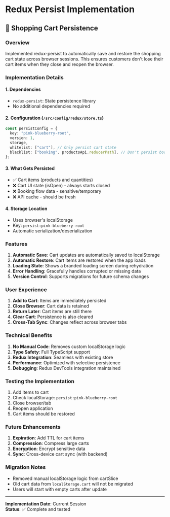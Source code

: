 # Redux Persist Implementation

## 🛒 Shopping Cart Persistence

### Overview
Implemented redux-persist to automatically save and restore the shopping cart state across browser sessions. This ensures customers don't lose their cart items when they close and reopen the browser.

### Implementation Details

#### 1. **Dependencies**
- `redux-persist`: State persistence library
- No additional dependencies required

#### 2. **Configuration** (`/src/config/redux/store.ts`)
```typescript
const persistConfig = {
  key: "pink-blueberry-root",
  version: 1,
  storage,
  whitelist: ["cart"], // Only persist cart state
  blacklist: ["booking", productsApi.reducerPath], // Don't persist booking or API cache
};
```

#### 3. **What Gets Persisted**
- ✅ Cart items (products and quantities)
- ❌ Cart UI state (isOpen) - always starts closed
- ❌ Booking flow data - sensitive/temporary
- ❌ API cache - should be fresh

#### 4. **Storage Location**
- Uses browser's localStorage
- Key: `persist:pink-blueberry-root`
- Automatic serialization/deserialization

### Features

1. **Automatic Save**: Cart updates are automatically saved to localStorage
2. **Automatic Restore**: Cart items are restored when the app loads
3. **Loading State**: Shows a branded loading screen during rehydration
4. **Error Handling**: Gracefully handles corrupted or missing data
5. **Version Control**: Supports migrations for future schema changes

### User Experience

1. **Add to Cart**: Items are immediately persisted
2. **Close Browser**: Cart data is retained
3. **Return Later**: Cart items are still there
4. **Clear Cart**: Persistence is also cleared
5. **Cross-Tab Sync**: Changes reflect across browser tabs

### Technical Benefits

1. **No Manual Code**: Removes custom localStorage logic
2. **Type Safety**: Full TypeScript support
3. **Redux Integration**: Seamless with existing store
4. **Performance**: Optimized with selective persistence
5. **Debugging**: Redux DevTools integration maintained

### Testing the Implementation

1. Add items to cart
2. Check localStorage: `persist:pink-blueberry-root`
3. Close browser/tab
4. Reopen application
5. Cart items should be restored

### Future Enhancements

1. **Expiration**: Add TTL for cart items
2. **Compression**: Compress large carts
3. **Encryption**: Encrypt sensitive data
4. **Sync**: Cross-device cart sync (with backend)

### Migration Notes

- Removed manual localStorage logic from cartSlice
- Old cart data from `localStorage.cart` will not be migrated
- Users will start with empty carts after update

---

**Implementation Date**: Current Session  
**Status**: ✅ Complete and tested
